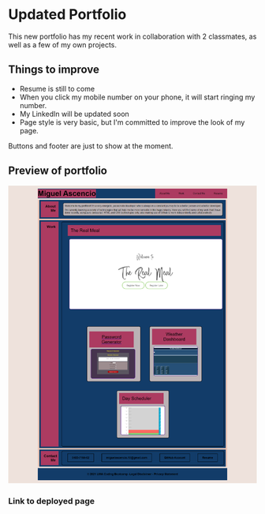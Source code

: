 # Updated Portfolio

This new portfolio has my recent work in collaboration with 2 classmates, as well as a few of my own projects. 

## Things to improve 

* Resume is still to come
* When you click my mobile number on your phone, it will start ringing my number. 
* My LinkedIn will be updated soon
* Page style is very basic, but I'm committed to improve the look of my page.

Buttons and footer are just to show at the moment.

## Preview of portfolio 

![portfolio page](./Assets/images/UpdatedCapture.png)

### Link to deployed page

